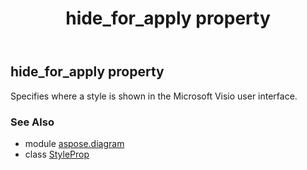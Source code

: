 ﻿---
title: hide_for_apply property
second_title: Aspose.Diagram for Python via .NET API References
description: 
type: docs
weight: 60
url: /python-net/aspose.diagram/styleprop/hide_for_apply/
is_root: false
---

## hide_for_apply property


Specifies where a style is shown in the Microsoft Visio user interface.

### See Also
* module [aspose.diagram](../../)
* class [StyleProp](/diagram/python-net/aspose.diagram/styleprop)

